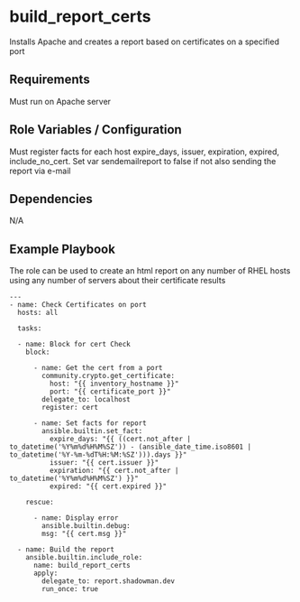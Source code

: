 build_report_certs
========

Installs Apache and creates a report based on certificates on a specified port

Requirements
------------

Must run on Apache server

Role Variables / Configuration
--------------

Must register facts for each host expire_days, issuer, expiration, expired, include_no_cert. Set var sendemailreport to false if not also sending the report via e-mail

Dependencies
------------

N/A

Example Playbook
----------------

The role can be used to create an html report on any number of RHEL hosts using any number of servers about their certificate results


```
---
- name: Check Certificates on port
  hosts: all

  tasks:
  
  - name: Block for cert Check
    block:

      - name: Get the cert from a port
        community.crypto.get_certificate:
          host: "{{ inventory_hostname }}"
          port: "{{ certificate_port }}"
        delegate_to: localhost
        register: cert

      - name: Set facts for report
        ansible.builtin.set_fact:
          expire_days: "{{ ((cert.not_after | to_datetime('%Y%m%d%H%M%SZ')) - (ansible_date_time.iso8601 | to_datetime('%Y-%m-%dT%H:%M:%SZ'))).days }}"
          issuer: "{{ cert.issuer }}"
          expiration: "{{ cert.not_after | to_datetime('%Y%m%d%H%M%SZ') }}"
          expired: "{{ cert.expired }}"

    rescue:

      - name: Display error
        ansible.builtin.debug:
        msg: "{{ cert.msg }}"
        
  - name: Build the report
    ansible.builtin.include_role:
      name: build_report_certs
      apply:
        delegate_to: report.shadowman.dev
        run_once: true
```
